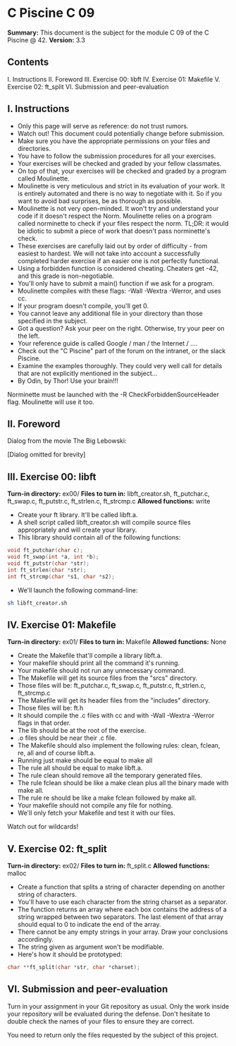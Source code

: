 # C Piscine C 09

**Summary:** This document is the subject for the module C 09 of the C Piscine @ 42.
**Version:** 3.3

## Contents
I. Instructions
II. Foreword
III. Exercise 00: libft
IV. Exercise 01: Makefile
V. Exercise 02: ft_split
VI. Submission and peer-evaluation

## I. Instructions

- Only this page will serve as reference: do not trust rumors.
- Watch out! This document could potentially change before submission.
- Make sure you have the appropriate permissions on your files and directories.
- You have to follow the submission procedures for all your exercises.
- Your exercises will be checked and graded by your fellow classmates.
- On top of that, your exercises will be checked and graded by a program called Moulinette.
- Moulinette is very meticulous and strict in its evaluation of your work. It is entirely automated and there is no way to negotiate with it. So if you want to avoid bad surprises, be as thorough as possible.
- Moulinette is not very open-minded. It won't try and understand your code if it doesn't respect the Norm. Moulinette relies on a program called norminette to check if your files respect the norm. TL;DR: it would be idiotic to submit a piece of work that doesn't pass norminette's check.
- These exercises are carefully laid out by order of difficulty - from easiest to hardest. We will not take into account a successfully completed harder exercise if an easier one is not perfectly functional.
- Using a forbidden function is considered cheating. Cheaters get -42, and this grade is non-negotiable.
- You'll only have to submit a main() function if we ask for a program.
- Moulinette compiles with these flags: -Wall -Wextra -Werror, and uses cc.
- If your program doesn't compile, you'll get 0.
- You cannot leave any additional file in your directory than those specified in the subject.
- Got a question? Ask your peer on the right. Otherwise, try your peer on the left.
- Your reference guide is called Google / man / the Internet / ....
- Check out the "C Piscine" part of the forum on the intranet, or the slack Piscine.
- Examine the examples thoroughly. They could very well call for details that are not explicitly mentioned in the subject...
- By Odin, by Thor! Use your brain!!!

Norminette must be launched with the -R CheckForbiddenSourceHeader flag. Moulinette will use it too.

## II. Foreword

Dialog from the movie The Big Lebowski:

[Dialog omitted for brevity]

## III. Exercise 00: libft

**Turn-in directory:** ex00/
**Files to turn in:** libft_creator.sh, ft_putchar.c, ft_swap.c, ft_putstr.c, ft_strlen.c, ft_strcmp.c
**Allowed functions:** write

- Create your ft library. It'll be called libft.a.
- A shell script called libft_creator.sh will compile source files appropriately and will create your library.
- This library should contain all of the following functions:

```c
void ft_putchar(char c);
void ft_swap(int *a, int *b);
void ft_putstr(char *str);
int ft_strlen(char *str);
int ft_strcmp(char *s1, char *s2);
```

- We'll launch the following command-line:

```sh
sh libft_creator.sh
```

## IV. Exercise 01: Makefile

**Turn-in directory:** ex01/
**Files to turn in:** Makefile
**Allowed functions:** None

- Create the Makefile that'll compile a library libft.a.
- Your makefile should print all the command it's running.
- Your makefile should not run any unnecessary command.
- The Makefile will get its source files from the "srcs" directory.
- Those files will be: ft_putchar.c, ft_swap.c, ft_putstr.c, ft_strlen.c, ft_strcmp.c
- The Makefile will get its header files from the "includes" directory.
- Those files will be: ft.h
- It should compile the .c files with cc and with -Wall -Wextra -Werror flags in that order.
- The lib should be at the root of the exercise.
- .o files should be near their .c file.
- The Makefile should also implement the following rules: clean, fclean, re, all and of course libft.a.
- Running just make should be equal to make all
- The rule all should be equal to make libft.a.
- The rule clean should remove all the temporary generated files.
- The rule fclean should be like a make clean plus all the binary made with make all.
- The rule re should be like a make fclean followed by make all.
- Your makefile should not compile any file for nothing.
- We'll only fetch your Makefile and test it with our files.

Watch out for wildcards!

## V. Exercise 02: ft_split

**Turn-in directory:** ex02/
**Files to turn in:** ft_split.c
**Allowed functions:** malloc

- Create a function that splits a string of character depending on another string of characters.
- You'll have to use each character from the string charset as a separator.
- The function returns an array where each box contains the address of a string wrapped between two separators. The last element of that array should equal to 0 to indicate the end of the array.
- There cannot be any empty strings in your array. Draw your conclusions accordingly.
- The string given as argument won't be modifiable.
- Here's how it should be prototyped:

```c
char **ft_split(char *str, char *charset);
```

## VI. Submission and peer-evaluation

Turn in your assignment in your Git repository as usual. Only the work inside your repository will be evaluated during the defense. Don't hesitate to double check the names of your files to ensure they are correct.

You need to return only the files requested by the subject of this project.
